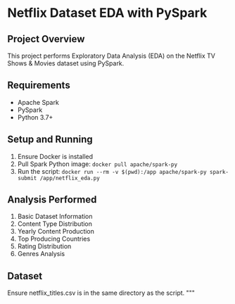 # Netflix Dataset EDA with PySpark

## Project Overview
This project performs Exploratory Data Analysis (EDA) on the Netflix TV Shows & Movies dataset using PySpark.

## Requirements
- Apache Spark
- PySpark
- Python 3.7+

## Setup and Running
1. Ensure Docker is installed
2. Pull Spark Python image: 
   `docker pull apache/spark-py`
3. Run the script:
   `docker run --rm -v $(pwd):/app apache/spark-py spark-submit /app/netflix_eda.py`

## Analysis Performed
1. Basic Dataset Information
2. Content Type Distribution
3. Yearly Content Production
4. Top Producing Countries
5. Rating Distribution
6. Genres Analysis

## Dataset
Ensure netflix_titles.csv is in the same directory as the script.
"""